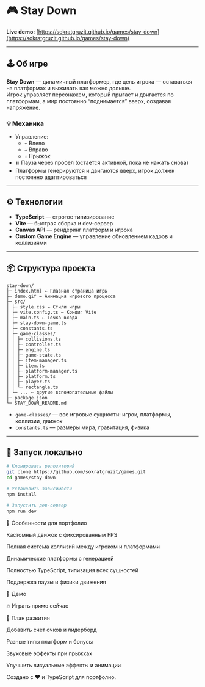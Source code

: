 # 🎮 Stay Down

**Live demo:** [https://sokratgruzit.github.io/games/stay-down](https://sokratgruzit.github.io/games/stay-down)

---

## 🕹️ Об игре

**Stay Down** — динамичный платформер, где цель игрока — оставаться на платформах и выживать как можно дольше.  
Игрок управляет персонажем, который прыгает и двигается по платформам, а мир постоянно “поднимается” вверх, создавая напряжение.

### 💡 Механика

- Управление:
  - `⬅️` Влево
  - `➡️` Вправо
  - `⬆️` Прыжок
- `⏸️` Пауза через пробел (остается активной, пока не нажать снова)
- Платформы генерируются и двигаются вверх, игрок должен постоянно адаптироваться

---

## ⚙️ Технологии

- **TypeScript** — строгое типизирование
- **Vite** — быстрая сборка и dev-сервер
- **Canvas API** — рендеринг платформ и игрока
- **Custom Game Engine** — управление обновлением кадров и коллизиями

---

## 📦 Структура проекта

```
stay-down/
├─ index.html ← Главная страница игры
├─ demo.gif ← Анимация игрового процесса
├─ src/
│ ├─ style.css ← Стили игры
│ ├─ vite.config.ts ← Конфиг Vite
│ ├─ main.ts ← Точка входа
│ ├─ stay-down-game.ts
│ ├─ constants.ts
│ ├─ game-classes/
│ │ ├─ collisions.ts
│ │ ├─ controller.ts
│ │ ├─ engine.ts
│ │ ├─ game-state.ts
│ │ ├─ item-manager.ts
│ │ ├─ item.ts
│ │ ├─ platform-manager.ts
│ │ ├─ platform.ts
│ │ ├─ player.ts
│ │ └─ rectangle.ts
│ └─ ... ← другие вспомогательные файлы
├─ package.json
└─ STAY_DOWN_README.md
```

- `game-classes/` — все игровые сущности: игрок, платформы, коллизии, движок
- `constants.ts` — размеры мира, гравитация, физика

---

## 🚀 Запуск локально

```bash
# Клонировать репозиторий
git clone https://github.com/sokratgruzit/games.git
cd games/stay-down

# Установить зависимости
npm install

# Запустить дев-сервер
npm run dev
```

🎯 Особенности для портфолио

Кастомный движок с фиксированным FPS

Полная система коллизий между игроком и платформами

Динамические платформы с генерацией

Полностью TypeScript, типизация всех сущностей

Поддержка паузы и физики движения

🔗 Демо

🔥 Играть прямо сейчас

🌟 План развития

Добавить счет очков и лидерборд

Разные типы платформ и бонусы

Звуковые эффекты при прыжках

Улучшить визуальные эффекты и анимации

Создано с ❤️ и TypeScript для портфолио.

